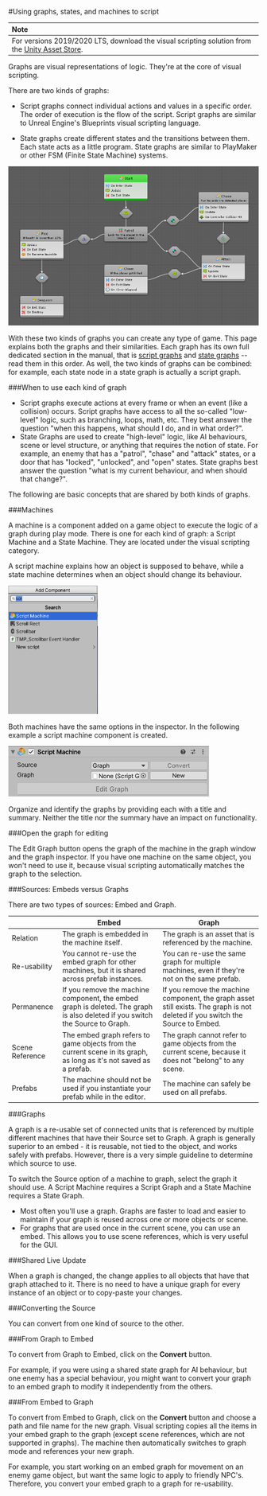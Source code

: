 #Using graphs, states, and machines to script

| **Note**                                                     |
| :----------------------------------------------------------- |
| For versions 2019/2020 LTS, download the visual scripting solution from the [Unity Asset Store](https://assetstore.unity.com/packages/tools/visual-bolt-163802). |

Graphs are visual representations of logic. They're at the core of visual scripting.

There are two kinds of graphs:

* Script graphs connect individual actions and values in a specific order. The order of execution is the flow of the script. Script graphs are similar to Unreal Engine's Blueprints visual scripting language.

 * State graphs create different states and the transitions between them. Each state acts as a little program. State graphs are similar to PlayMaker or other FSM (Finite State Machine) systems.


![](images/bolt-graphs2.png)



With these two kinds of graphs you can create any type of game. This page explains both the graphs and their similarities. Each graph has its own full dedicated section in the manual, that is [script graphs](vs-flow.md) and [state graphs](vs-state.md) --read them in this order. As well, the two kinds of graphs can be combined: for example, each state node in a state graph is actually a script graph.

###When to use each kind of graph

* Script graphs execute actions at every frame or when an event (like a collision) occurs. Script graphs have access to all the so-called "low-level" logic, such as branching, loops, math, etc. They best answer the question "when this happens, what should I do, and in what order?".
* State Graphs are used to create "high-level" logic, like AI behaviours, scene or level structure, or anything that requires the notion of state. 
    For example, an enemy that has a "patrol", "chase" and "attack" states, or a door that has "locked", "unlocked", and "open" states. State graphs best answer the question "what is my current behaviour, and when should that change?".

The following are basic concepts that are shared by both kinds of graphs.

###Machines

A machine is a component added on a game object to execute the logic of a graph during play mode. There is one for each kind of graph: a Script Machine and a State Machine. They are located under the visual scripting category.

A script machine explains how an object is supposed to behave, while a state machine determines when an object should change its behaviour.

![](images/VS-AddComponentScriptGraph.png)



Both machines have the same options in the inspector. In the following example a script machine component is created.


![](images/VS-ScriptMachineComponentAdded.png)

Organize and identify the graphs by providing each with a title and summary. Neither the title nor the summary have an impact on functionality.

###Open the graph for editing

The Edit Graph button opens the graph of the machine in the graph window and the graph inspector. If you  have one machine on the same object, you won't need to use it, because visual scripting automatically matches the graph to the selection.

###Sources: Embeds versus Graphs

There are two types of sources: Embed and Graph.

| | Embed | Graph |
|---|---|---|
|Relation|The graph is embedded in the machine itself. |The graph is an asset that is referenced by the machine. |
|Re-usability|You cannot re-use the embed graph for other machines, but it is shared across prefab instances. |You can re-use the same graph for multiple machines, even if they're not on the same prefab. |
|Permanence|If you remove the machine component, the embed graph is deleted. The graph is also  deleted if you switch the Source to Graph. |If you remove the machine component, the graph asset still exists. The graph is not deleted if you switch the Source to Embed. |
|Scene Reference|The embed graph refers to game objects from the current scene in its graph, as long as it's not saved as a prefab. |The graph cannot refer to game objects from the current scene, because it does not "belong" to any scene. |
|Prefabs|The machine should not be used if you instantiate your prefab while in the editor. |The machine can safely be used on all prefabs. |

###Graphs

A graph is a re-usable set of connected units that is referenced by multiple different machines that have their Source set to Graph. A graph is generally superior to an embed - it is reusable, not tied to the object, and works safely with prefabs. However, there is a very simple guideline to determine which source to use.

To switch the Source option of a machine to graph, select the graph it should use. A Script Machine requires a Script Graph and a State Machine requires a State Graph.

 * Most often you'll use a graph. Graphs are faster to load and easier to maintain if your graph is reused across one or more objects or scene.
 * For graphs that are used once in the current scene, you can use an embed. This allows you to use scene references, which is very useful for the  GUI.

###Shared Live Update

When a graph is changed, the change applies to all objects that have that graph attached to it. There is no need to have a unique graph for every instance of an object or to copy-paste your changes.

###Converting the Source

You can convert from one kind of source to the other.

###From Graph to Embed

To  convert from Graph to Embed, click on the **Convert** button.

For example, if you were using a shared state graph for AI behaviour, but one enemy has a special behaviour, you might want to convert your graph to an embed graph to modify it independently from the others.

###From Embed to Graph

To convert from Embed to Graph, click on the **Convert** button and choose a path and file name for the new graph. Visual scripting copies all the items in your embed graph to the graph (except scene references, which are not supported in graphs). The machine then automatically switches to graph mode and references your new graph.

For example, you start working on an embed graph for movement on an enemy game object, but  want the same logic to apply to friendly NPC's. Therefore, you convert your embed graph to a graph for re-usability.
